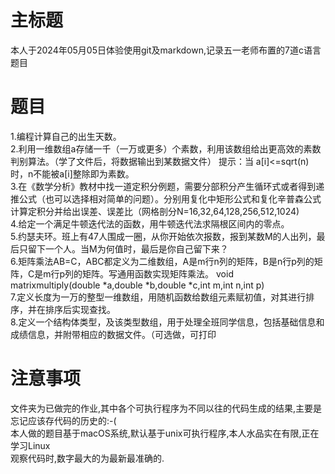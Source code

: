 # 主标题
本人于2024年05月05日体验使用git及markdown,记录五一老师布置的7道c语言题目


# 题目
1.编程计算自己的出生天数。  
2.利用一维数组a存储一千（一万或更多）个素数，利用该数组给出更高效的素数判别算法。（学了文件后，将数据输出到某数据文件）
提示：当 a[i]<=sqrt(n) 时，n不能被a[i]整除即为素数。  
3.在《数学分析》教材中找一道定积分例题，需要分部积分产生循环式或者得到递推公式（也可以选择相对简单的问题）。分别用复化中矩形公式和复化辛普森公式计算定积分并给出误差、误差比（网格剖分N=16,32,64,128,256,512,1024)  
4.给定一个满足牛顿迭代法的函数，用牛顿迭代法求隔根区间内的零点。  
5.约瑟夫环。班上有47人围成一圈，从你开始依次报数，报到某数M的人出列，最后只留下一个人。当M为何值时，最后是你自己留下来？  
6.矩阵乘法AB=C，ABC都定义为二维数组，A是m行n列的矩阵，B是n行p列的矩阵，C是m行p列的矩阵。写通用函数实现矩阵乘法。
void matrixmultiply(double *a,double *b,double *c,int m,int n,int p)  
7.定义长度为一万的整型一维数组，用随机函数给数组元素赋初值，对其进行排序，并在排序后实现查找。  
8.定义一个结构体类型，及该类型数组，用于处理全班同学信息，包括基础信息和成绩信息，并附带相应的数据文件。（可选做，可打印  

# 注意事项
文件夹为已做完的作业,其中各个可执行程序为不同以往的代码生成的结果,主要是忘记应该存代码的历史的:-(  
本人做的题目基于macOS系统,默认基于unix可执行程序,本人水品实在有限,正在学习Linux  
观察代码时,数字最大的为最新最准确的.  